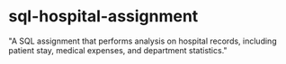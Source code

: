 # sql-hospital-assignment
"A SQL assignment that performs analysis on hospital records, including patient stay, medical expenses, and department statistics."
